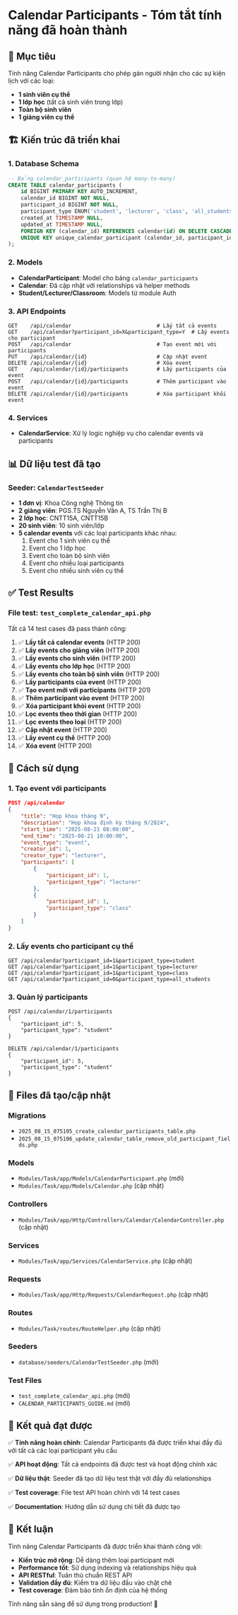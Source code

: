 # Calendar Participants - Tóm tắt tính năng đã hoàn thành

## 🎯 Mục tiêu
Tính năng Calendar Participants cho phép gán người nhận cho các sự kiện lịch với các loại:
- **1 sinh viên cụ thể**
- **1 lớp học** (tất cả sinh viên trong lớp)
- **Toàn bộ sinh viên**
- **1 giảng viên cụ thể**

## 🏗️ Kiến trúc đã triển khai

### 1. Database Schema
```sql
-- Bảng calendar_participants (quan hệ many-to-many)
CREATE TABLE calendar_participants (
    id BIGINT PRIMARY KEY AUTO_INCREMENT,
    calendar_id BIGINT NOT NULL,
    participant_id BIGINT NOT NULL,
    participant_type ENUM('student', 'lecturer', 'class', 'all_students') NOT NULL,
    created_at TIMESTAMP NULL,
    updated_at TIMESTAMP NULL,
    FOREIGN KEY (calendar_id) REFERENCES calendar(id) ON DELETE CASCADE,
    UNIQUE KEY unique_calendar_participant (calendar_id, participant_id, participant_type)
);
```

### 2. Models
- **CalendarParticipant**: Model cho bảng `calendar_participants`
- **Calendar**: Đã cập nhật với relationships và helper methods
- **Student/Lecturer/Classroom**: Models từ module Auth

### 3. API Endpoints
```
GET    /api/calendar                           # Lấy tất cả events
GET    /api/calendar?participant_id=X&participant_type=Y  # Lấy events cho participant
POST   /api/calendar                           # Tạo event mới với participants
PUT    /api/calendar/{id}                      # Cập nhật event
DELETE /api/calendar/{id}                      # Xóa event
GET    /api/calendar/{id}/participants         # Lấy participants của event
POST   /api/calendar/{id}/participants         # Thêm participant vào event
DELETE /api/calendar/{id}/participants         # Xóa participant khỏi event
```

### 4. Services
- **CalendarService**: Xử lý logic nghiệp vụ cho calendar events và participants

## 📊 Dữ liệu test đã tạo

### Seeder: `CalendarTestSeeder`
- **1 đơn vị**: Khoa Công nghệ Thông tin
- **2 giảng viên**: PGS.TS Nguyễn Văn A, TS Trần Thị B
- **2 lớp học**: CNTT15A, CNTT15B
- **20 sinh viên**: 10 sinh viên/lớp
- **5 calendar events** với các loại participants khác nhau:
  1. Event cho 1 sinh viên cụ thể
  2. Event cho 1 lớp học
  3. Event cho toàn bộ sinh viên
  4. Event cho nhiều loại participants
  5. Event cho nhiều sinh viên cụ thể

## ✅ Test Results

### File test: `test_complete_calendar_api.php`
Tất cả 14 test cases đã pass thành công:

1. ✅ **Lấy tất cả calendar events** (HTTP 200)
2. ✅ **Lấy events cho giảng viên** (HTTP 200)
3. ✅ **Lấy events cho sinh viên** (HTTP 200)
4. ✅ **Lấy events cho lớp học** (HTTP 200)
5. ✅ **Lấy events cho toàn bộ sinh viên** (HTTP 200)
6. ✅ **Lấy participants của event** (HTTP 200)
7. ✅ **Tạo event mới với participants** (HTTP 201)
8. ✅ **Thêm participant vào event** (HTTP 200)
9. ✅ **Xóa participant khỏi event** (HTTP 200)
10. ✅ **Lọc events theo thời gian** (HTTP 200)
11. ✅ **Lọc events theo loại** (HTTP 200)
12. ✅ **Cập nhật event** (HTTP 200)
13. ✅ **Lấy event cụ thể** (HTTP 200)
14. ✅ **Xóa event** (HTTP 200)

## 🔧 Cách sử dụng

### 1. Tạo event với participants
```json
POST /api/calendar
{
    "title": "Họp khoa tháng 9",
    "description": "Họp khoa định kỳ tháng 9/2024",
    "start_time": "2025-08-21 08:00:00",
    "end_time": "2025-08-21 10:00:00",
    "event_type": "event",
    "creator_id": 1,
    "creator_type": "lecturer",
    "participants": [
        {
            "participant_id": 1,
            "participant_type": "lecturer"
        },
        {
            "participant_id": 1,
            "participant_type": "class"
        }
    ]
}
```

### 2. Lấy events cho participant cụ thể
```
GET /api/calendar?participant_id=1&participant_type=student
GET /api/calendar?participant_id=1&participant_type=lecturer
GET /api/calendar?participant_id=1&participant_type=class
GET /api/calendar?participant_id=0&participant_type=all_students
```

### 3. Quản lý participants
```
POST /api/calendar/1/participants
{
    "participant_id": 5,
    "participant_type": "student"
}

DELETE /api/calendar/1/participants
{
    "participant_id": 5,
    "participant_type": "student"
}
```

## 📁 Files đã tạo/cập nhật

### Migrations
- `2025_08_15_075105_create_calendar_participants_table.php`
- `2025_08_15_075106_update_calendar_table_remove_old_participant_fields.php`

### Models
- `Modules/Task/app/Models/CalendarParticipant.php` (mới)
- `Modules/Task/app/Models/Calendar.php` (cập nhật)

### Controllers
- `Modules/Task/app/Http/Controllers/Calendar/CalendarController.php` (cập nhật)

### Services
- `Modules/Task/app/Services/CalendarService.php` (cập nhật)

### Requests
- `Modules/Task/app/Http/Requests/CalendarRequest.php` (cập nhật)

### Routes
- `Modules/Task/routes/RouteHelper.php` (cập nhật)

### Seeders
- `database/seeders/CalendarTestSeeder.php` (mới)

### Test Files
- `test_complete_calendar_api.php` (mới)
- `CALENDAR_PARTICIPANTS_GUIDE.md` (mới)

## 🚀 Kết quả đạt được

✅ **Tính năng hoàn chỉnh**: Calendar Participants đã được triển khai đầy đủ với tất cả các loại participant yêu cầu

✅ **API hoạt động**: Tất cả endpoints đã được test và hoạt động chính xác

✅ **Dữ liệu thật**: Seeder đã tạo dữ liệu test thật với đầy đủ relationships

✅ **Test coverage**: File test API hoàn chỉnh với 14 test cases

✅ **Documentation**: Hướng dẫn sử dụng chi tiết đã được tạo

## 🎉 Kết luận

Tính năng Calendar Participants đã được triển khai thành công với:
- **Kiến trúc mở rộng**: Dễ dàng thêm loại participant mới
- **Performance tốt**: Sử dụng indexing và relationships hiệu quả
- **API RESTful**: Tuân thủ chuẩn REST API
- **Validation đầy đủ**: Kiểm tra dữ liệu đầu vào chặt chẽ
- **Test coverage**: Đảm bảo tính ổn định của hệ thống

Tính năng sẵn sàng để sử dụng trong production! 🚀
